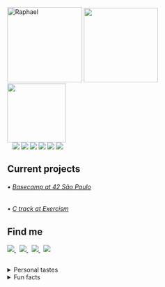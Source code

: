 <div align="left">
  <div>
    <img alt="Raphael" height="172" backgroundColor=FF0000 src="https://github.com/rapdos-s/rapdos-s/blob/main/Avatar%20Cel%20Shading.png?raw=true">
    <img height="170em" src="https://github-readme-stats.vercel.app/api?username=rapdos-s&custom_title=GitHub Stats&theme=apprentice&include_all_commits=true&count_private=true&border_radius=15&hide_border=true&bg_color=3e3e3e&hide_rank=true"/>
  </div>
</div>
<div align="left">
  <div>
    <img height="135em" src="https://github-readme-stats.vercel.app/api/top-langs/?username=rapdos-s&layout=compact&langs_count=7&theme=apprentice&border_radius=15&hide_border=true&bg_color=3e3e3e&hide=shell,powershell"/>
    </br>
    &nbsp;&nbsp;
    <img src="https://img.shields.io/badge/C-gray?&logo=c&logoColor=A8B9CC">
    <img src="https://img.shields.io/badge/C%2B%2B-lightgray?logo=c%2B%2B&logoColor=00599C">
    <img src="https://img.shields.io/badge/React-gray?logo=react&logoColor=61DAFB">
    <img src="https://img.shields.io/badge/Python-lightgray?logo=python&logoColor=3776AB">
    <img src="https://img.shields.io/badge/JavaScript-gray?logo=javascript&logoColor=F7DF1E">
    <img src="https://img.shields.io/badge/CSS3-lightgray?logo=CSS3&logoColor=1572B6">
  </div>

<h2>Current projects</h2>

###### • [Basecamp at 42 São Paulo](https://www.42sp.org.br/)
###### • [C track at Exercism](https://exercism.org/profiles/radossa)

<h2>Find me</h2>

  <div>
    <a title="rapdos-s | Raphael#4550" href="https://discordapp.com/users/797961558889070623/">
      <img src="https://img.shields.io/badge/Discord-5865F2?style=for-the-badge&logo=discord&logoColor=white">
    </a>
    &nbsp;
    <a title="raphael.santos.esteves@gmail.com" href = "mailto:raphael.santos.esteves@gmail.com">
      <img src="https://img.shields.io/badge/Gmail-EA4335?style=for-the-badge&logo=gmail&logoColor=white">
    </a>
    &nbsp;
    <a title="Raphael dos Santos Esteves" href="https://www.linkedin.com/in/rapdos-s/">
      <img src="https://img.shields.io/badge/LinkedIn-0A66C2?style=for-the-badge&logo=linkedin&logoColor=white">
    </a>
    &nbsp;
    <a title="rapdos-s" href="https://profile.intra.42.fr/users/rapdos-s">
      <img src="https://img.shields.io/badge/42%20SP-000000?style=for-the-badge&logo=42&logoColor=white">
    </a>
  </div>
</div>

<h2></h2>

<details>
  <summary>Personal tastes</summary>
</br>

♟️ Chess;

🧑‍🌾 Stardew Valley;

🥜 Peanut Candy.

</br>
</details>
<details>
  <summary>Fun facts</summary>
</br>

• I learned to play acoustic guitar even though I didn't like to listen to music;

• The username "rapdos" sounds like "fasterous" in Brazilian Portuguese;

<img src="https://readme-typing-svg.herokuapp.com/?width=500&height=30&font=Roboto&color=adbac7&vCenter=true&size=16&duration=4000&lines=%E2%80%A2+My+favorite+color+is+grey.;%E2%80%A2+No%2C+it's+actually+indigo.;%E2%80%A2+Come+to+think+of+it%2C+it's+really+grey.;%E2%80%A2+Or+indigo...;%E2%80%A2+Or...+Ok%2C+I+don't+know!;%E2%80%A2+Favorite+colors+are+hard...">

</details>
